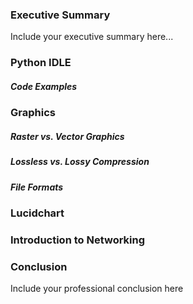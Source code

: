 ### Executive Summary 
Include your executive summary here...

### Python IDLE

##### Code Examples

### Graphics

##### Raster vs. Vector Graphics
##### Lossless vs. Lossy Compression
##### File Formats
##### 

### Lucidchart

### Introduction to Networking

### Conclusion
Include your professional conclusion here

